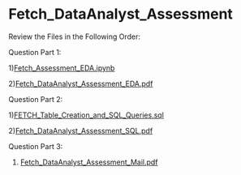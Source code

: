 # Fetch_DataAnalyst_Assessment

Review the Files in the Following Order:

Question Part 1:

1)[Fetch_Assessment_EDA.ipynb](Fetch_Assessment_EDA.ipynb)

2)[Fetch_DataAnalyst_Assessment_EDA.pdf](Fetch_DataAnalyst_Assessment_EDA.pdf)

Question Part 2:

1)[FETCH_Table_Creation_and_SQL_Queries.sql](FETCH_Table_Creation_and_SQL_Queries.sql)

2)[Fetch_DataAnalyst_Assessment_SQL.pdf](Fetch_DataAnalyst_Assessment_SQL.pdf)

Question Part 3:

1) [Fetch_DataAnalyst_Assessment_Mail.pdf](Fetch_DataAnalyst_Assessment_Mail.pdf)

